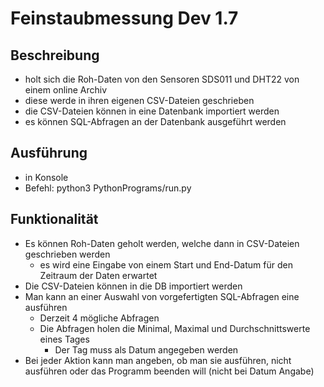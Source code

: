 # Feinstaubmessung Dev 1.7
## Beschreibung
* holt sich die Roh-Daten von den Sensoren SDS011 und DHT22 von einem online Archiv
* diese werde in ihren eigenen CSV-Dateien geschrieben
* die CSV-Dateien können in eine Datenbank importiert werden
* es können SQL-Abfragen an der Datenbank ausgeführt werden
## Ausführung
* in Konsole
* Befehl: python3 PythonPrograms/run.py
## Funktionalität
* Es können Roh-Daten geholt werden, welche dann in CSV-Dateien geschrieben werden
  * es wird eine Eingabe von einem Start und End-Datum für den Zeitraum der Daten erwartet
* Die CSV-Dateien können in die DB importiert werden
* Man kann an einer Auswahl von vorgefertigten SQL-Abfragen eine ausführen
  * Derzeit 4 mögliche Abfragen
  * Die Abfragen holen die Minimal, Maximal und Durchschnittswerte eines Tages
    * Der Tag muss als Datum angegeben werden
* Bei jeder Aktion kann man angeben, ob man sie ausführen, nicht ausführen oder das Programm beenden will (nicht bei Datum Angabe)
